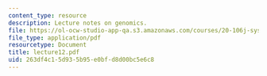 ```yaml
---
content_type: resource
description: Lecture notes on genomics.
file: https://ol-ocw-studio-app-qa.s3.amazonaws.com/courses/20-106j-systems-microbiology-fall-2006/263df4c15d935b95e0bfd8d00bc5e6c8_lecture12.pdf
file_type: application/pdf
resourcetype: Document
title: lecture12.pdf
uid: 263df4c1-5d93-5b95-e0bf-d8d00bc5e6c8
---
```

